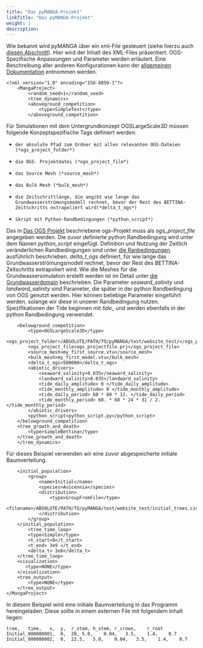 ```yaml
---
title: "Das pyMANGA-Projekt"
linkTitle: "Das pyMANGA-Projekt"
weight: 1
description:
---
```


Wie bekannt wird pyMANGA über ein xml-File gesteuert (siehe hierzu auch <a href="/de/docs/steuerdatei/">diesen Abschnitt</a>).
Hier wird der Inhalt des XML-Files präsentiert.
OGS-Spezifische Anpassungen und Parameter werden erläutert.
Eine Beschreibung aller anderen Konfigurationen kann der <a href="https://jbathmann.github.io/pyMANGA/project_dox__MangaProject__MangaProject.html" target="_blank">allgemeinen Dokumentation</a> entnommen werden.

    <?xml version="1.0" encoding="ISO-8859-1"?>
        <MangaProject>
            <random_seed>1</random_seed>
            <tree_dynamics>
            <aboveground_competition>
                <type>SimpleTest</type>
            </aboveground_competition>

Für Simulationen mit dem Untergrundkonzept OGSLargeScale3D müssen folgende Konzeptspezifische Tags definiert werden:

-     der absolute Pfad zum Ordner mit allen relevanten OGS-Dateien (*ogs_project_folder*)
-     die OGS- Projektdatei (*ogs_project_file*)
-     das Source Mesh (*source_mesh*)
-     das Bulk Mesh (*bulk_mesh*)
-     die Zeitschrittlänge, die angibt wie lange das Grundwasserströmungsmodell rechnet, bevor der Rest des BETTINA-Zeitschritts extrapoliert wird(*delta_t_ogs*)
-     Skript mit Python-Randbedingungen (*python_script*)

Das in <a href="/de/docs/beispielmodell_ogs_bettina/ogs_projekt/">Das OGS Projekt</a> beschriebene ogs-Projekt muss als *ogs_project_file* angegeben werden.
Die zuvor definierte python Randbedingung wird unter dem Namen *python_script* eingefügt.
Definition und Nutzung der Zeitlich veränderlichen Randbedingungen sind unter <a href="/de/docs/beispielmodell_ogs_bettina/die_randbedingungen/">die Ranbedingungen</a> ausführlich beschrieben. 
*delta_t_ogs* definiert, für wie lange das Grundwasserströmungsmodell rechnet, bevor der Rest des BETTINA-Zeitschritts extrapoliert wird.
Wie die Meshes für die Grundwassersimulation erstellt werden ist im Detail unter <a href="/de/docs/beispielmodell_ogs_bettina/die_grundwasserdomain/">die Grundwasserdomain</a> beschrieben.
Die Parameter *seaward_salinity* und *landward_salinity* sind Parameter, die später in der python Randbedingung von OGS genutzt werden.
Hier können beliebige Parameter eingeführt werden, solange wir diese in unserer Randbedingung nutzen.
Spezifikationen der Tide beginnen mit *tide_* und werden ebenfalls in der python Randbedingung verwendet.

        <belowground_competition>
            <type>OGSLargeScale3D</type>
            <ogs_project_folder>/ABSOLUTE/PATH/TO/pyMANGA/test/website_test/</ogs_project_folder>
            <ogs_project_file>ogs_projectfile.prj</ogs_project_file>
            <source_mesh>my_first_source.vtu</source_mesh>
            <bulk_mesh>my_first_model.vtu</bulk_mesh>
            <delta_t_ogs>500000</delta_t_ogs>
            <abiotic_drivers>
                <seaward_salinity>0.035</seaward_salinity>
                <landward_salinity>0.035</landward_salinity>
                <tide_daily_amplitude> 0 </tide_daily_amplitude>
                <tide_monthly_amplitude> 0 </tide_monthly_amplitude>
                <tide_daily_period> 60 * 60 * 12. </tide_daily_period>
                <tide_monthly_period> 60. * 60 * 24 * 31 / 2. </tide_monthly_period>
            </abiotic_drivers>
            <python_script>python_script.py</python_script>
        </belowground_competition>
        <tree_growth_and_death>
            <type>SimpleBettina</type>
        </tree_growth_and_death>
        </tree_dynamics>
	   
Für dieses Beispiel verwenden wir eine zuvor abgespeicherte initiale Baumverteilung.

        <initial_population>
            <group>
                <name>Initial</name>
                <species>Avicennia</species>
                <distribution>
                    <type>GroupFromFile</type>
                    <filename>/ABSOLUTE/PATH/TO/pyMANGA/test/website_test/initial_trees.csv</filename>
                </distribution>
            </group>
        </initial_population>
            <tree_time_loop>
            <type>Simple</type>
            <t_start>0</t_start>
            <t_end> 3e9 </t_end>
            <delta_t> 3e6</delta_t>
        </tree_time_loop>
        <visualization>
           <type>NONE</type>
        </visualization>
        <tree_output>
            <type>NONE</type>
        </tree_output>
    </MangaProject>

In diesem Beispiel wird eine initiale Baumverteilung in das Programm hereingeladen.
Diese sollte in einem externen File mit folgendem Inhalt liegen:

    tree,	time,	x,	y,	r_stem,	h_stem,	r_crown,	r_root	
    Initial_000000001,	0,	20,	5.0,	0.04,	3.5,	1.4,	0.7
    Initial_000000002,	0,	22.5,	5.0,	0.04,	3.5,	1.4,	0.7
	
